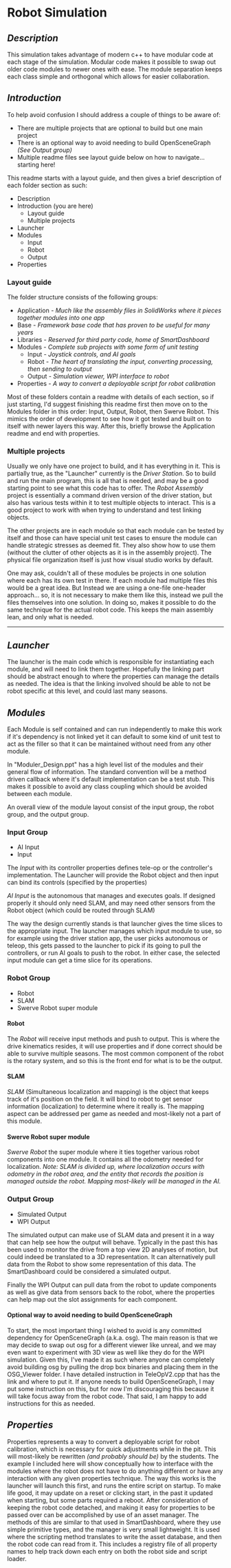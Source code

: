 # Robot Simulation

## *Description*

This simulation takes advantage of modern c++ to have modular code at each stage of the simulation.  Modular code makes it possible to swap out older code modules to newer ones with ease.  The module separation keeps each class simple and orthogonal which allows for easier collaboration.

## *Introduction*

To help avoid confusion I should address a couple of things to be aware of:

- There are multiple projects that are optional to build but one main project
- There is an optional way to avoid needing to build OpenSceneGraph *(See Output group)*
- Multiple readme files see layout guide below on how to navigate... starting here!

This readme starts with a layout guide, and then gives a brief description of each folder section as such:

- Description
- Introduction (you are here)
  - Layout guide
  - Multiple projects
- Launcher
- Modules
  - Input
  - Robot
  - Output
- Properties

### Layout guide

The folder structure consists of the following groups:

- Application *- Much like the assembly files in SolidWorks where it pieces together modules into one app*
- Base *- Framework base code that has proven to be useful for many years*
- Libraries *- Reserved for third party code, home of SmartDashboard*
- Modules *- Complete sub projects with some form of unit testing*
  - Input *- Joystick controls, and AI goals*
  - Robot *- The heart of translating the input, converting processing, then sending to output*
  - Output *- Simulation viewer, WPI interface to robot*
- Properties *- A way to convert a deployable script for robot calibration*

Most of these folders contain a readme with details of each section, so if just starting, I'd suggest finishing this readme first then move on to the Modules folder in this order: Input, Output, Robot, then Swerve Robot.  This mimics the order of development to see how it got tested and built on to itself with newer layers this way.  After this, briefly browse the Application readme and end with properties.

### Multiple projects

Usually we only have one project to build, and it has everything in it.  This is partially true, as the "Launcher" currently is the *Driver Station*.  So to build and run the main program, this is all that is needed, and may be a good starting point to see what this code has to offer.  The *Robot Assembly* project is essentially a command driven version of the driver station, but also has various tests within it to test multiple objects to interact.  This is a good project to work with when trying to understand and test linking objects.

The other projects are in each module so that each module can be tested by itself and those can have special unit test cases to ensure the module can handle strategic stresses as deemed fit.  They also show how to use them (without the clutter of other objects as it is in the assembly project).  The physical file organization itself is just how visual studio works by default.

One may ask, couldn't all of these modules be projects in one solution where each has its own test in there.  If each module had multiple files this would be a great idea.  But Instead we are using a one-file one-header approach... so, it is not necessary to make them like this, instead we pull the files themselves into one solution.  In doing so, makes it possible to do the same technique for the actual robot code.  This keeps the main assembly lean, and only what is needed.

---

## *Launcher*

The launcher is the main code which is responsible for instantiating each module, and will need to link them together.  Hopefully the linking part should be abstract enough to where the properties can manage the details as needed.  The idea is that the linking involved should be able to not be robot specific at this level, and could last many seasons.

## *Modules*

Each Module is self contained and can run independently to make this work if it's dependency is not linked yet it can default to some kind of unit test to act as the filler so that it can be maintained without need from any other module.

In "Moduler_Design.ppt" has a high level list of the modules and their general flow of information.  The standard convention will be a method driven callback where it's default implementation can be a test stub.  This makes it possible to avoid any class coupling which should be avoided between each module.

An overall view of the module layout consist of the input group, the robot group, and the output group.

### Input Group

- AI Input
- Input

The *Input* with its controller properties defines tele-op or the controller's implementation.  The Launcher will provide the Robot object and then input can bind its controls (specified by the properties)

*AI Input* is the autonomous that manages and executes goals.  If designed properly it should only need SLAM, and may need other sensors from the Robot object (which could be routed through SLAM)

The way the design currently stands is that launcher gives the time slices to the appropriate input.  The launcher manages which input module to use, so for example using the driver station app, the user picks autonomous or teleop, this gets passed to the launcher to pick if its going to pull the controllers, or run AI goals to push to the robot.  In either case, the selected input module can get a time slice for its operations.

### Robot Group

- Robot
- SLAM
- Swerve Robot super module

#### Robot

The *Robot* will receive input methods and push to output.  This is where the drive kinematics resides, it will use properties and if done correct should be able to survive multiple seasons.  The most common component of the robot is the rotary system, and so this is the front end for what is to be the output.

#### SLAM

*SLAM* (Simultaneous localization and mapping) is the object that keeps track of it's position on the field.  It will bind to robot to get sensor information (localization) to determine where it really is.  The mapping aspect can be addressed per game as needed and most-likely not a part of this module.

#### Swerve Robot super module

*Swerve Robot* the super module where it ties together various robot components into one module.  It contains all the odometry needed for localization.  *Note: SLAM is divided up, where localization occurs with odometry in the robot area, and the entity that records the position is managed outside the robot.  Mapping most-likely will be managed in the AI.*

### Output Group

- Simulated Output
- WPI Output

The simulated output can make use of SLAM data and present it in a way that can help see how the output will behave.  Typically in the past this has been used to monitor the drive from a top view 2D analyses of motion, but could indeed be translated to a 3D representation.  It can alternatively pull data from the Robot to show some representation of this data.  The SmartDashboard could be considered a simulated output.

Finally the WPI Output can pull data from the robot to update components as well as give data from sensors back to the robot, where the properties can help map out the slot assignments for each component.

#### Optional way to avoid needing to build OpenSceneGraph

To start, the most important thing I wished to avoid is any committed dependency for OpenSceneGraph (a.k.a. osg).  The main reason is that we may decide to swap out osg for a different viewer like unreal, and we may even want to experiment with 3D view as well like they do for the WPI simulation. Given this, I've made it as such where anyone can completely avoid building osg by pulling the drop box binaries and placing them in the OSG_Viewer folder.  I have detailed instruction in TeleOpV2.cpp that has the link and where to put it.  If anyone needs to build OpenSceneGraph, I may put some instruction on this, but for now I'm discouraging this because it will take focus away from the robot code.  That said, I am happy to add instructions for this as needed.

## *Properties*

Properties represents a way to convert a deployable script for robot calibration, which is necessary for quick adjustments while in the pit.  This will most-likely be rewritten *(and probably should be)* by the students.  The example I included here will show conceptually how to interface with the modules where the robot does not have to do anything different or have any interaction with any given properties technique.  The way this works is the launcher will launch this first, and runs the entire script on startup.  To make life good, it may update on a reset or clicking start, in the past it updated when starting, but some parts required a reboot.  After consideration of keeping the robot code detached, and making it easy for properties to be passed over can be accomplished by use of an asset manager.  The methods of this are similar to that used in SmartDashboard, where they use simple primitive types, and the manager is very small lightweight.  It is used where the scripting method translates to write the asset database, and then the robot code can read from it.  This includes a registry file of all property names to help track down each entry on both the robot side and script loader.
